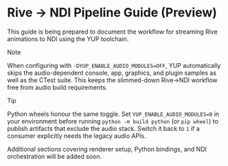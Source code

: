# Rive → NDI Pipeline Guide (Preview)

This guide is being prepared to document the workflow for streaming Rive animations to NDI using the YUP toolchain.

> [!NOTE]
> When configuring with `-DYUP_ENABLE_AUDIO_MODULES=OFF`, YUP automatically skips the audio-dependent console, app, graphics, and plugin samples as well as the CTest suite. This keeps the slimmed-down Rive→NDI workflow free from audio build requirements.

> [!TIP]
> Python wheels honour the same toggle. Set `YUP_ENABLE_AUDIO_MODULES=0` in your environment before running `python -m build python` (or `pip wheel`) to publish artifacts that exclude the audio stack. Switch it back to `1` if a consumer explicitly needs the legacy audio APIs.

Additional sections covering renderer setup, Python bindings, and NDI orchestration will be added soon.
